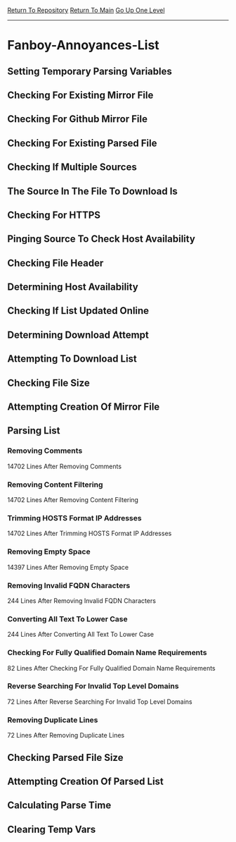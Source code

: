 [Return To Repository](https://github.com/deathbybandaid/piholeparser/)
[Return To Main](https://github.com/deathbybandaid/piholeparser/blob/master/RecentRunLogs/Mainlog.md)
[Go Up One Level](https://github.com/deathbybandaid/piholeparser/blob/master/RecentRunLogs/TopLevelScripts/30-Processing-External-Blacklists.md)
____________________________________
# Fanboy-Annoyances-List
## Setting Temporary Parsing Variables
## Checking For Existing Mirror File
## Checking For Github Mirror File
## Checking For Existing Parsed File
## Checking If Multiple Sources
## The Source In The File To Download Is
## Checking For HTTPS
## Pinging Source To Check Host Availability
## Checking File Header
## Determining Host Availability
## Checking If List Updated Online
## Determining Download Attempt
## Attempting To Download List
## Checking File Size
## Attempting Creation Of Mirror File
## Parsing List
### Removing Comments
14702 Lines After Removing Comments
### Removing Content Filtering
14702 Lines After Removing Content Filtering
### Trimming HOSTS Format IP Addresses
14702 Lines After Trimming HOSTS Format IP Addresses
### Removing Empty Space
14397 Lines After Removing Empty Space
### Removing Invalid FQDN Characters
244 Lines After Removing Invalid FQDN Characters
### Converting All Text To Lower Case
244 Lines After Converting All Text To Lower Case
### Checking For Fully Qualified Domain Name Requirements
82 Lines After Checking For Fully Qualified Domain Name Requirements
### Reverse Searching For Invalid Top Level Domains
72 Lines After Reverse Searching For Invalid Top Level Domains
### Removing Duplicate Lines
72 Lines After Removing Duplicate Lines
## Checking Parsed File Size
## Attempting Creation Of Parsed List
## Calculating Parse Time
## Clearing Temp Vars
